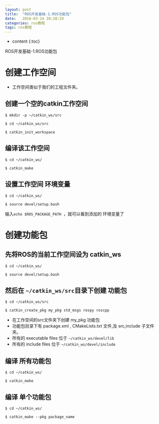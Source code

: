 ```yaml
---
layout: post
title:  "ROS开发基础-1.ROS功能包"
date:   2018-03-24 20:28:29
categories: ros教程
tags: ros教程
---
```


* content
{:toc}

ROS开发基础-1.ROS功能包
<!--more-->


# 创建工作空间
- 工作空间类似于我们的工程文件夹。

## 创建一个空的catkin工作空间

`$ mkdir -p ~/catkin_ws/src`

`$ cd ~/catkin_ws/src`

`$ catkin_init_workspace`

## 编译该工作空间

`$ cd ~/catkin_ws/`

`$ catkin_make`

## 设置工作空间 环境变量

`$ cd ~/catkin_ws/`

`$ source devel/setup.bash`

输入`echo $ROS_PACKAGE_PATH `，就可以看到添加的 环境变量了

# 创建功能包

## 先将ROS的当前工作空间设为 catkin_ws

`$ cd ~/catkin_ws/`

`$ source devel/setup.bash`

## 然后在 `~/catkin_ws/src`目录下创建 功能包

`$ cd ~/catkin_ws/src`

`$ catkin_create_pkg my_pkg std_msgs rospy roscpp`

- 在工作空间的src文件夹下创建 my_pkg 功能包
- 功能包目录下有 package.xml , CMakeLists.txt 文件,及 src,include 子文件夹。
- 所有的 executable files 位于  `~/catkin_ws/devel/lib`
- 所有的 include files 位于   `~/catkin_ws/devel/include`

## 编译 所有功能包

`$ cd ~/catkin_ws/`

`$ catkin_make`

## 编译 单个功能包

`$ cd ~/catkin_ws/`

`$ catkin_make --pkg package_name`
